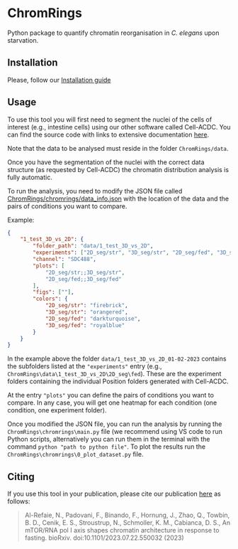 # ChromRings
Python package to quantify chromatin reorganisation in *C. elegans* upon starvation. 

## Installation

Please, follow our [Installation guide](https://github.com/ElpadoCan/ChromRings/blob/main/install.rst)

## Usage

To use this tool you will first need to segment the nuclei of the cells of interest (e.g., intestine cells) using our other software called Cell-ACDC. You can find the source code with links to extensive documentation [here](https://github.com/SchmollerLab/Cell_ACDC?tab=readme-ov-file#resources). 

Note that the data to be analysed must reside in the folder `ChromRings/data`.

Once you have the segmentation of the nuclei with the correct data structure (as requested by Cell-ACDC) the chromatin distribution analysis is fully automatic. 

To run the analysis, you need to modify the JSON file called [ChromRings/chromrings/data_info.json](https://github.com/ElpadoCan/ChromRings/blob/main/chromrings/data_info.json) with the location of the data and the pairs of conditions you want to compare. 

Example:

```json
{
    "1_test_3D_vs_2D": {
        "folder_path": "data/1_test_3D_vs_2D",
        "experiments": ["2D_seg/str", "3D_seg/str", "2D_seg/fed", "3D_seg/fed"],
        "channel": "SDC488",
        "plots": [
            "2D_seg/str;;3D_seg/str",
            "2D_seg/fed;;3D_seg/fed"
        ],
        "figs": [""], 
        "colors": {
            "2D_seg/str": "firebrick",
            "3D_seg/str": "orangered",
            "2D_seg/fed": "darkturquoise",
            "3D_seg/fed": "royalblue"
        }
    }
}
```

In the example above the folder `data/1_test_3D_vs_2D_01-02-2023` contains the subfolders listed at the `"experiments"` entry (e.g., `ChromRings\data\1_test_3D_vs_2D\2D_seg\fed`). These are the experiment folders containing the individual Position folders generated with Cell-ACDC. 

At the entry `"plots"` you can define the pairs of conditions you want to compare. In any case, you will get one heatmap for each condition (one condition, one experiment folder). 

Once you modified the JSON file, you can run the analysis by running the `ChromRings\chromrings\main.py` file (we recommend using VS code to run Python scripts, alternatively you can run them in the terminal with the command `python "path to python file"`. To plot the results run the `ChromRings\chromrings\0_plot_dataset.py` file. 

## Citing

If you use this tool in your publication, please cite our publication [here](https://www.biorxiv.org/content/10.1101/2023.07.22.550032v1) as follows:

> Al-Refaie, N., Padovani, F., Binando, F., Hornung, J., Zhao, Q., Towbin, B. D., Cenik, E. S., Stroustrup, N.,
Schmoller, K. M., Cabianca, D. S., An mTOR/RNA pol I axis shapes chromatin architecture in response to
fasting. bioRxiv. doi:10.1101/2023.07.22.550032 (2023)

